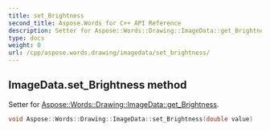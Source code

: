 ```yaml
---
title: set_Brightness
second_title: Aspose.Words for C++ API Reference
description: Setter for Aspose::Words::Drawing::ImageData::get_Brightness. 
type: docs
weight: 0
url: /cpp/aspose.words.drawing/imagedata/set_brightness/
---
```

## ImageData.set_Brightness method


Setter for [Aspose::Words::Drawing::ImageData::get_Brightness](./get_brightness/).

```cpp
void Aspose::Words::Drawing::ImageData::set_Brightness(double value)
```

